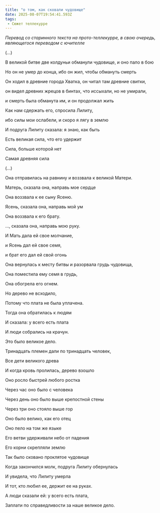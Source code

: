 ```yaml
---
title: "о том, как сковали чудовище"
date: 2025-08-07T19:54:41.593Z
tags:
 - Сюжет теллекурре
---
```


*Перевод со старинного текста на прото-теллекурре, в свою очередь,
являющегося переводом с ючителле*

(…)

В великой битве две колдуньи обманули чудовище, и оно пало в бою

Но он не умер до конца, ибо он жил, чтобы обмануть смерть

Он ходил в древние города Хватка, он читал там древние свитки,

он видел древних жрецов в бинтах, что иссыхали, но не умирали,

и смерть была обманута им, и он продолжал жить

Как нам сдержать его, спросила Лилиту,

ибо силы мои ослабели, и скоро я лягу в землю

И подруга Лилиту сказала: я знаю, как быть

Есть великая сила, что его удержит

Сила, больше которой нет

Самая древняя сила

(...)

Она отправилась на равнину и воззвала к великой Матери.

Матерь, сказала она, направь мое сердце

Она воззвала к ее сыну Ясеню.

Ясень, сказала она, направь мой ум

Она воззвала к его брату.

…, сказала она, направь мою руку.

И Мать дала ей свое молчание,

и Ясень дал ей свое семя,

и брат его дал ей свой огонь

Она вернулась к месту битвы и разорвала грудь чудовища,

Она поместила ему семя в грудь,

Она обогрела его огнем.

Но дерево не всходило,

Потому что плата не была уплачена.

Тогда она обратилась к людям

И сказала: у всего есть плата

И люди собрались на крачун.

Это было великое дело.

Тринадцать племен дали по тринадцать человек,

Все дети великого древа

И когда кровь пролилась, дерево взошло

Оно росло быстрей любого ростка

Через час оно было с человека

Через день оно было выше крепостной стены

Через три оно стояло выше гор

Оно было велико, как его отец

Оно пело на том же языке

Его ветви удерживали небо от падения

Его корни скрепляли землю

Так было сковано проклятое чудовище

Когда закончился молк, подруга Лилиту обернулась

И увидела, что Лилиту умерла

И тот, кто любил ее, держит ее на руках.

А люди сказали ей: у всего есть плата,

Заплати по справедливости за наше великое дело.
